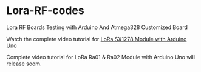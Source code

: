 # Lora-RF-codes
Lora RF Boards Testing with Arduino And Atmega328 Customized Board

Watch the complete video tutorial for [LoRa SX1278 Module with Arduino Uno](https://youtu.be/8DNXwsTrWFk)


Complete video tutorial for LoRa Ra01 & Ra02 Module with Arduino Uno will release soom.
